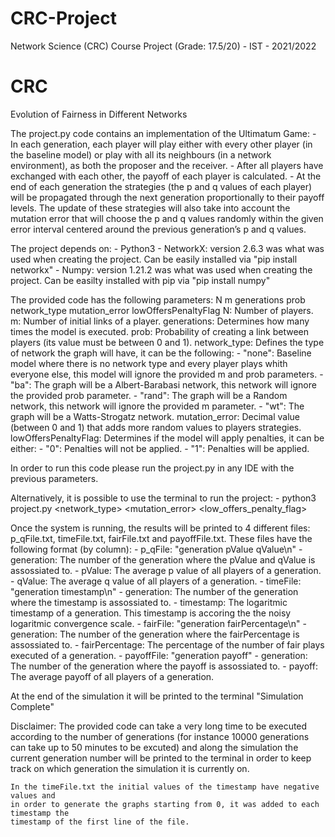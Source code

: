 # CRC-Project
Network Science (CRC) Course Project (Grade: 17.5/20) - IST - 2021/2022

# CRC
Evolution of Fairness in Different Networks

The project.py code contains an implementation of the Ultimatum Game:
	- In each generation, each player will play either with every other player (in the baseline model) or play with all 
	  its neighbours (in a network environment), as both the proposer and the receiver.
	- After all players have exchanged with each other, the payoff of each player is calculated. 
	- At the end of each generation the strategies (the p and q values of each player) will be propagated 
	  through the next generation proportionally to their payoff levels. 
	  The update of these strategies will also take into account the mutation error that will choose the p and q values randomly 
	  within the given error interval centered around the previous generation’s p and q values.

The project depends on:
	- Python3
	- NetworkX: version 2.6.3 was what was used when creating the project. Can be easily installed via "pip install networkx"
	- Numpy: version 1.21.2 was what was used when creating the project. Can be easilty installed with pip via "pip install numpy"

The provided code has the following parameters: N m generations prob network_type mutation_error lowOffersPenaltyFlag
	N: Number of players.
	m: Number of initial links of a player.
	generations: Determines how many times the model is executed.
	prob: Probability of creating a link between players (its value must be between 0 and 1).
	network_type: Defines the type of network the graph will have, it can be the following:
					- "none": Baseline model where there is no network type and every player plays whith everyone else, this model will ignore the 
							  provided m and prob parameters.
					- "ba": The graph will be a Albert-Barabasi network, this network will ignore the provided prob parameter.
					- "rand": The graph will be a Random network, this network will ignore the provided m parameter.
					- "wt": The graph will be a Watts-Strogatz network.
	mutation_error: Decimal value (between 0 and 1) that adds more random values to players strategies.
	lowOffersPenaltyFlag: Determines if the model will apply penalties, it can be either:
							- "0": Penalties will not be applied.
							- "1": Penalties will be applied.

In order to run this code please run the project.py in any IDE with the previous parameters.

Alternatively, it is possible to use the terminal to run the project: 
	- python3 project.py <N> <m> <generations> <prob> <network_type> <mutation_error> <low_offers_penalty_flag>

Once the system is running, the results will be printed to 4 different files: p_qFile.txt, timeFile.txt, fairFile.txt and payoffFile.txt.
These files have the following format (by column):
	- p_qFile: "generation pValue qValue\n"
		- generation: The number of the generation where the pValue and qValue is assossiated to.
		- pValue: The average p value of all players of a generation.
		- qValue: The average q value of all players of a generation.
	- timeFile: "generation timestamp\n"
		- generation: The number of the generation where the timestamp is assossiated to.
		- timestamp: The logaritmic timestamp of a generation. This timestamp is accoring the 
					 the noisy logaritmic convergence scale.
	- fairFile: "generation fairPercentage\n"
		- generation: The number of the generation where the fairPercentage is assossiated to.
		- fairPercentage: The percentage of the number of fair plays executed of a generation.
	- payoffFile: "generation payoff"
		- generation: The number of the generation where the payoff is assossiated to.
		- payoff: The average payoff of all players of a generation.

At the end of the simulation it will be printed to the terminal "Simulation Complete"

Disclaimer: 
 	The provided code can take a very long time to be executed according to the number of generations 
 	(for instance 10000 generations can take up to 50 minutes to be excuted) and along the simulation 
 	the current generation number will be printed to the terminal in order to keep track on which generation 
 	the simulation it is currently on.

 	In the timeFile.txt the initial values of the timestamp have negative values and 
 	in order to generate the graphs starting from 0, it was added to each timestamp the 
 	timestamp of the first line of the file.
